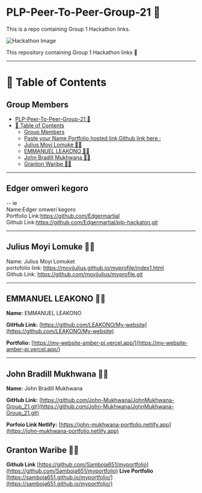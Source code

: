 # PLP-Peer-To-Peer-Group-21 :rocket: <br>

This is a repo containing Group 1 Hackathon links.




![Hackathon Image](assets/Hackathon-Poster.jpg)


This  repository containing Group 1 Hackathon links :tada:

---

# 📜 Table of Contents   

## Group Members

- [PLP-Peer-To-Peer-Group-21 :rocket: ](#plp-peer-to-peer-group-21-rocket-)
- [📜 Table of Contents](#-table-of-contents)
  - [Group Members](#group-members)
  - [Paste your Name,Portfolio hosted  link,Github link here :](#paste-your-nameportfolio-hosted--linkgithub-link-here-)
  - [Julius Moyi Lomuke  🕵️‍♂️](#julius-moyi-lomuke--️️)
  - [EMMANUEL LEAKONO  🕵️‍♂️](#emmanuel-leakono--️️)
  - [John Bradill Mukhwana  🕵️‍♂️](#john-bradill-mukhwana--️️)
  - [Granton Waribe 🕵️‍♂️](#granton-waribe-️️)

----
## Edger omweri kegoro
--
ie<br>
Name:Edger omweri kegoro<br>
Portfolio Link:https://github.com/Edgermartial<br>
Github Link:https://github.com/Edgermartial/plp-hackaton.git<br>

----

## Julius Moyi Lomuke  🕵️‍♂️    

Name: Julius Moyi Lomuket <br>
portofolio link: https://moyijulius.github.io/myprofile/index1.html <br>
Github Link: https://github.com/moyijulius/myprofile.git

---

## EMMANUEL LEAKONO  🕵️‍♂️  

**Name:** EMMANUEL LEAKONO

**GitHub Link:** [https://github.com/LEAKONO/My-website](https://github.com/LEAKONO/My-website)

**Portfolio:** [https://my-website-amber-pi.vercel.app/](https://my-website-amber-pi.vercel.app/)

---

## John Bradill Mukhwana  🕵️‍♂️  

**Name:** John Bradill Mukhwana  
 
 **GitHub Link:** [https://github.com/John-Mukhwana/JohnMukhwana-Group_21.git](https://github.com/John-Mukhwana/JohnMukhwana-Group_21.git) 

**Porfoio Link Netlify:** [https://john-mukhwana-portfolio.netlify.app](https://john-mukhwana-portfolio.netlify.app)

## Granton Waribe 🕵️‍♂️ 
**Github Link** [https://github.com/Samboja651/myportfolio](https://github.com/Samboja651/myportfolio) 
**Live Portfolio** [https://samboja651.github.io/myportfolio/](https://samboja651.github.io/myportfolio/)
